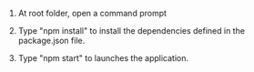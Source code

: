 1) At root folder, open a command prompt

2) Type "npm install" to install the dependencies defined in the package.json file.
    
3) Type "npm start" to launches the application.